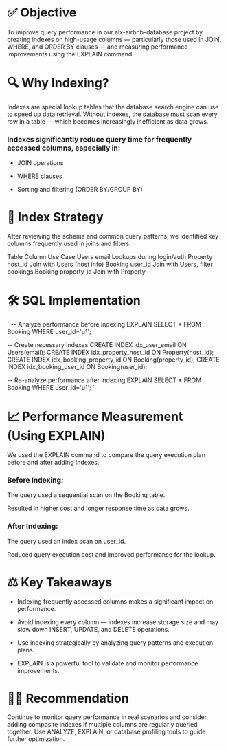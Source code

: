 
# ✅ Objective
To improve query performance in our alx-airbnb-database project by creating indexes on high-usage columns — particularly those used in JOIN, WHERE, and ORDER BY clauses — and measuring performance improvements using the EXPLAIN command.

# 🔍 Why Indexing?
Indexes are special lookup tables that the database search engine can use to speed up data retrieval. Without indexes, the database must scan every row in a table — which becomes increasingly inefficient as data grows.

### Indexes significantly reduce query time for frequently accessed columns, especially in:

- JOIN operations

- WHERE clauses

- Sorting and filtering (ORDER BY/GROUP BY)

# 🧠 Index Strategy
After reviewing the schema and common query patterns, we identified key columns frequently used in joins and filters:

Table	     Column	        Use Case
Users	     email	        Lookups during login/auth
Property	 host_id	    Join with Users (host info)
Booking	     user_id	    Join with Users, filter bookings
Booking	     property_id	Join with Property

# 🛠 SQL Implementation
`
-- Analyze performance before indexing
EXPLAIN SELECT * FROM Booking WHERE user_id='u1';

-- Create necessary indexes
CREATE INDEX idx_user_email ON Users(email);
CREATE INDEX idx_property_host_id ON Property(host_id);
CREATE INDEX idx_booking_property_id ON Booking(property_id);
CREATE INDEX idx_booking_user_id ON Booking(user_id);

-- Re-analyze performance after indexing
EXPLAIN SELECT * FROM Booking WHERE user_id='u1';
`

# 📈 Performance Measurement (Using EXPLAIN)
We used the EXPLAIN command to compare the query execution plan before and after adding indexes.

### Before Indexing:
The query used a sequential scan on the Booking table.

Resulted in higher cost and longer response time as data grows.

### After Indexing:
The query used an index scan on user_id.

Reduced query execution cost and improved performance for the lookup.

# ⚖️ Key Takeaways
- Indexing frequently accessed columns makes a significant impact on performance.

- Avoid indexing every column — indexes increase storage size and may slow down INSERT, UPDATE, and DELETE operations.

- Use indexing strategically by analyzing query patterns and execution plans.

- EXPLAIN is a powerful tool to validate and monitor performance improvements.

# 👨‍💻 Recommendation
Continue to monitor query performance in real scenarios and consider adding composite indexes if multiple columns are regularly queried together. Use ANALYZE, EXPLAIN, or database profiling tools to guide further optimization.